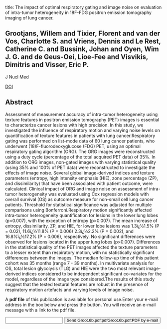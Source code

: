 title: The impact of optimal respiratory gating and image noise on evaluation of intra-tumor heterogeneity in 18F-FDG positron emission tomography imaging of lung cancer.

## Grootjans, Willem and Tixier, Florent and van der Vos, Charlotte S. and Vriens, Dennis and Le Rest, Catherine C. and Bussink, Johan and Oyen, Wim J. G. and de Geus-Oei, Lioe-Fee and Visvikis, Dimitris and Visser, Eric P.
J Nucl Med

<a href="https://doi.org/10.2967/jnumed.116.173112">DOI</a>

## Abstract
Assessment of measurement accuracy of intra-tumor heterogeneity using texture features in positron emission tomography (PET) images is essential to characterize cancer lesions with high precision. In this study, we investigated the influence of respiratory motion and varying noise levels on quantification of texture features in patients with lung cancer.Respiratory gating was performed on list-mode data of 60 lung cancer patients, who underwent (18)F-fluorodeoxyglucose (FDG) PET, using an optimal respiratory gating algorithm (ORG). The ORG images were reconstructed using a duty cycle (percentage of the total acquired PET data) of 35%. In addition to ORG images, non-gated images with varying statistical quality (using 35% and 100% of PET data) were reconstructed to investigate the effects of image noise. Several global image-derived indices and texture parameters (entropy, high intensity emphasis (HIE), zone percentage (ZP), and dissimilarity) that have been associated with patient outcome, were calculated. Clinical impact of ORG and image noise on assessment of intra-tumor heterogeneity was evaluated using Cox regression models with overall survival (OS) as outcome measure for non-small cell lung cancer patients. Threshold for statistical significance was adjusted for multiple comparisons using Bonferroni.Respiratory motion significantly affected intra-tumor heterogeneity quantification for lesions in the lower lung lobes (p<0.007), with the exception of entropy (p>0.007). The mean increase of entropy, dissimilarity, ZP, and HIE, for lower lobe lesions was 1.3ï¿½1.5% (P = 0.02), 11.6ï¿½11.8% (P = 0.006) 2.3ï¿½2.2% (P = 0.002), and 16.8%ï¿½17.2% (P = 0.006), respectively. No significant differences were observed for lesions located in the upper lung lobes (p>0.007). Differences in the statistical quality of the PET images affected the texture parameters to a lesser extent than respiratory motion, with no statistically significant differences between the images. The median follow-up time of this patient cohort was 35 months (range 7 - 39 months). In multivariate analysis for OS, total lesion glycolysis (TLG) and HIE were the two most relevant image-derived indices considered to be independent significant co-variates for the model, regardless of the image type considered.The results of this study suggest that the tested textural features are robust in the presence of respiratory motion artefacts and varying levels of image noise.

A <b>pdf file</b> of this publication is available for personal use.Enter your e-mail address in the box below and press the button. You will receive an e-mail message with a link to the pdf file.
<form action="sender.php">  <input type="text" name="email">  <input type="submit" value="Send Groo16b.pdf:pdfGroo16b.pdf:PDF by e-mail"></form>